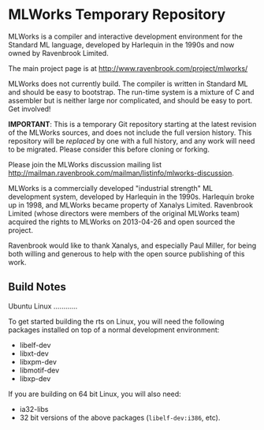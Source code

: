 MLWorks Temporary Repository
============================
MLWorks is a compiler and interactive development environment for the
Standard ML language, developed by Harlequin in the 1990s and now owned by
Ravenbrook Limited.

The main project page is at http://www.ravenbrook.com/project/mlworks/

MLWorks does not currently build.  The compiler is written in Standard
ML and should be easy to bootstrap.  The run-time system is a mixture of
C and assembler but is neither large nor complicated, and should be easy
to port.  Get involved!

**IMPORTANT**: This is a temporary Git repository starting at the latest
revision of the MLWorks sources, and does not include the full version
history. This repository will be *replaced* by one with a full history,
and any work will need to be migrated.  Please consider this before cloning
or forking.

Please join the MLWorks discussion mailing list 
<http://mailman.ravenbrook.com/mailman/listinfo/mlworks-discussion>.

MLWorks is a commercially developed "industrial strength" ML development
system, developed by Harlequin in the 1990s.  Harlequin broke up in
1998, and MLWorks became property of Xanalys Limited.  Ravenbrook
Limited (whose directors were members of the original MLWorks team)
acquired the rights to MLWorks on 2013-04-26 and open sourced the
project.

Ravenbrook would like to thank Xanalys, and especially Paul Miller, for
being both willing and generous to help with the open source publishing
of this work.

Build Notes
-----------

Ubuntu Linux
............

To get started building the rts on Linux, you will need the following
packages installed on top of a normal development environment:

* libelf-dev
* libxt-dev
* libxpm-dev
* libmotif-dev
* libxp-dev

If you are building on 64 bit Linux, you will also need:

* ia32-libs
* 32 bit versions of the above packages (``libelf-dev:i386``, etc).
